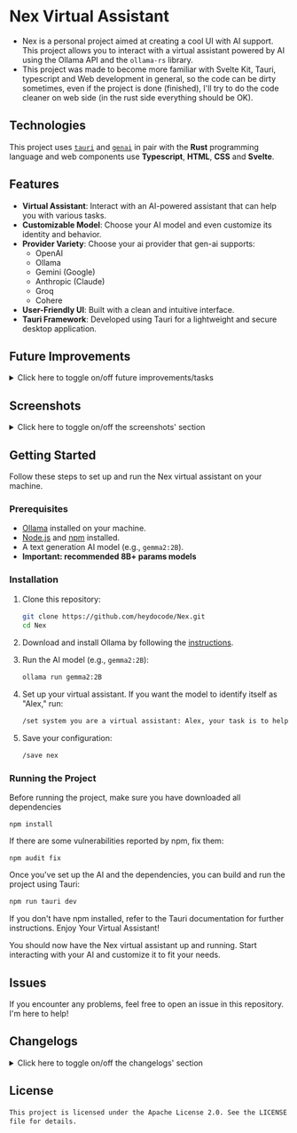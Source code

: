 # Nex Virtual Assistant

- Nex is a personal project aimed at creating a cool UI with AI support. This project allows you to interact with a virtual assistant powered by AI using the Ollama API and the `ollama-rs` library.
- This project was made to become more familiar with Svelte Kit, Tauri, typescript and Web development in general, so the code can be dirty sometimes, even if the project is done (finished), I'll try to do the code cleaner on web side (in the rust side everything should be OK).

## Technologies

This project uses [`tauri`](https://tauri.app/) and [`genai`](https://docs.rs/crate/genai/latest) in pair with the **Rust** programming language and web components use **Typescript**, **HTML**, **CSS** and **Svelte**.

## Features

- **Virtual Assistant**: Interact with an AI-powered assistant that can help you with various tasks.
- **Customizable Model**: Choose your AI model and even customize its identity and behavior.
- **Provider Variety**: Choose your ai provider that gen-ai supports:
  - OpenAI
  - Ollama
  - Gemini (Google)
  - Anthropic (Claude)
  - Groq
  - Cohere
- **User-Friendly UI**: Built with a clean and intuitive interface.
- **Tauri Framework**: Developed using Tauri for a lightweight and secure desktop application.

## Future Improvements
<details>
    <summary>Click here to toggle on/off future improvements/tasks</summary>

We're constantly working to make Nex Assistant more powerful, user-friendly, and feature-rich. Below is a list of planned improvements that will enhance both the functionality and overall experience of the project.

### 🗣️ Chat Speech & Speech-to-Text

- **Voice Interaction**: Implement speech recognition and synthesis to allow users to interact with the virtual assistant using voice commands. This feature will make Nex Assistant more accessible and provide a more natural way to communicate.
- **Multilingual Support**: Expand speech-to-text and text-to-speech capabilities to support multiple languages, catering to a broader range of users globally.

### 💬 Enhanced Conversational Abilities

- **Contextual Awareness**: Improve the assistant’s ability to maintain context across multiple interactions, allowing for more natural and coherent conversations.
- **Memory Features**: Enable the assistant to remember user preferences, previous interactions, and personalized data to provide a more tailored experience.

### 🛠️ Internal Functionality & Architecture Enhancements

- **Modular Plugin System**: Develop a plugin architecture that allows users to add or remove features as needed, making the assistant highly customizable and extendable.
- **Improved Error Handling**: Further refine the error handling mechanisms, making the system more robust and capable of gracefully managing unexpected scenarios.
- **Performance Optimization**: Continue optimizing the codebase for speed and efficiency, reducing the application’s memory footprint and startup time.
- **Advanced Configuration Options**: Provide more detailed configuration settings, allowing advanced users to fine-tune the assistant’s behavior and performance.

### 🔍 AI Model & Backend Enhancements

- **Dynamic Model Loading**: Implement a feature that allows users to switch between different AI models on the fly without restarting the application.
- **AI Model Training**: Introduce basic tools for users to train custom AI models within the Nex Assistant environment, enhancing personalization and relevance.
- **Backend Refactoring**: Restructure the backend to improve scalability and support future features like real-time collaboration and integration with external APIs.

### 🎨 UI/UX Improvements

- **Dark Mode**: Add a dark mode option for users who prefer a different aesthetic or work in low-light environments.
- **Customizable Themes**: Allow users to personalize the look and feel of the interface with customizable themes and layouts.
- **Responsive Design**: Ensure the application is fully responsive and works seamlessly across different screen sizes, including mobile devices.

### 🛡️ Security & Privacy

- **Data Encryption**: Implement end-to-end encryption for all user interactions and data storage, ensuring the highest level of privacy.
- **User Anonymization**: Provide options for users to anonymize their data, giving them control over what information is stored and processed.

### 🚀 Deployment & Distribution

- **Cross-Platform Support**: Expand support for additional operating systems beyond the current platforms, including Linux and potentially mobile OSes like Android and iOS.
- **Easy Installer**: Create a user-friendly installer package that simplifies the setup process, making it easier for non-technical users to get started.

These improvements are just the beginning. We are committed to continuously evolving Nex Assistant to meet the needs and expectations of our users. Stay tuned for more updates, and as always, your feedback and contributions are welcome!

</details>

## Screenshots

<details>
    <summary>Click here to toggle on/off the screenshots' section</summary>
    
First status: not checked
    
Explanation: the application's script has not checked the status yet.
    
![image](https://github.com/heydocode/Nex/blob/main/github_resources/screenshots/first_status_not_checked.png)
    
Second status: ready
    
Exlanation: ollama has responded to the backend ping by a list of available AI models. This happens when `nex:latest` is in this list.
    
![image](https://github.com/heydocode/Nex/blob/main/github_resources/screenshots/second_status_ready.png)

Third status: generating

Explanation: the prompt has been sended to the AI  model. The prompt is processing and the user have to wait until the response won't be received from ollama.

![image](https://github.com/heydocode/Nex/blob/main/github_resources/screenshots/third_status_generating.png)

Fourth status: unavailable

Explanation: 2 possibilities. The first one is "ollama is not running", another one is "nex is not in the list of available models".

![image](https://github.com/heydocode/Nex/blob/main/github_resources/screenshots/fourth_status_unavailable.png)
    
Fifth status: unreachable application backend
    
Explanation: the application's script detects that the backend don't respond to the client.
    
![image](https://github.com/heydocode/Nex/blob/main/github_resources/screenshots/fifth_status_unreachable_application_backend.png)

</details>

## Getting Started

Follow these steps to set up and run the Nex virtual assistant on your machine.

### Prerequisites

- [Ollama](https://ollama.com/download) installed on your machine.
- [Node.js](https://nodejs.org/) and [npm](https://www.npmjs.com/get-npm) installed.
- A text generation AI model (e.g., `gemma2:2B`).
- **Important: recommended 8B+ params models**

### Installation

1. Clone this repository:
    ```bash
    git clone https://github.com/heydocode/Nex.git
    cd Nex
    ```

2. Download and install Ollama by following the [instructions](https://ollama.com/download).

3. Run the AI model (e.g., `gemma2:2B`):
    ```bash
    ollama run gemma2:2B
    ```

4. Set up your virtual assistant. If you want the model to identify itself as "Alex," run:
    ```bash
    /set system you are a virtual assistant: Alex, your task is to help the user
    ```

5. Save your configuration:
    ```bash
    /save nex
    ```

### Running the Project

Before running the project, make sure you have downloaded all dependencies
```
npm install
```

If there are some vulnerabilities reported by npm, fix them:
```
npm audit fix
```

Once you've set up the AI and the dependencies, you can build and run the project using Tauri:

```bash
npm run tauri dev
```

If you don't have npm installed, refer to the Tauri documentation for further instructions.
Enjoy Your Virtual Assistant!

You should now have the Nex virtual assistant up and running. Start interacting with your AI and customize it to fit your needs.

## Issues

If you encounter any problems, feel free to open an issue in this repository. I'm here to help!

## Changelogs

<details>
    <summary>Click here to toggle on/off the changelogs' section</summary>
    <details>
        <summary>Nex v0.1.0 >> v0.2.0</summary>
        
### Output field, typescript, and more!

- new output field
- added full typescript support
- all code has been rewritten in typescript
- error handlers have been enhanced & corrected
- added an input limit with configuration (limit = constant)
- added MarkDown format to output
- fixed all bugs & lags in the application
- added a constant in rust side to choose the AI model to avoid misconfiguration
        
    </details>
</details>

## License
```
This project is licensed under the Apache License 2.0. See the LICENSE file for details.
```
